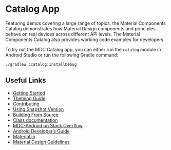 <!--docs:
title: "Catalog App"
layout: landing
section: docs
path: /docs/catalog-app/
-->

# Catalog App

Featuring demos covering a large range of topics, the Material Components
Catalog demonstrates how Material Design components and principles behave on
real devices across different API levels. The Material Components Catalog also
provides working code examples for developers.

To try out the MDC Catalog app, you can either run the `catalog` module in
Android Studio or run the following Gradle command:

```sh
./gradlew :catalog:installDebug
```

## Useful Links

-   [Getting Started](getting-started.md)
-   [Theming Guide](theming.md)
-   [Contributing](contributing.md)
-   [Using Snapshot Version](using-snapshot-version.md)
-   [Building From Source](building-from-source.md)
-   [Class documentation](https://developer.android.com/reference/com.bottombar.navigation.material/classes)
-   [MDC-Android on Stack Overflow](https://www.stackoverflow.com/questions/tagged/material-components+android)
-   [Android Developer’s Guide](https://developer.android.com/training/material/index.html)
-   [Material.io](https://www.material.io)
-   [Material Design Guidelines](https://material.google.com)

